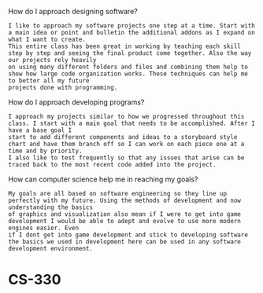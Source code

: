 How do I approach designing software?

    I like to approach my software projects one step at a time. Start with a main idea or point and bulletin the additional addons as I expand on what I want to create.
    This entire class has been great in working by teaching each skill step by step and seeing the final product come together. Also the way our projects rely heavily
    on using many different folders and files and combining them help to show how large code organization works. These techniques can help me to better all my future
    projects done with programming. 


How do I approach developing programs?

    I approach my projects similar to how we progressed throughout this class. I start with a main goal that needs to be accomplished. After I have a base goal I
    start to add different components and ideas to a storyboard style chart and have them branch off so I can work on each piece one at a time and by priority.
    I also like to test frequently so that any issues that arise can be traced back to the most recent code added into the project.


How can computer science help me in reaching my goals?
    
    My goals are all based on software engineering so they line up perfectly with my future. Using the methods of development and now understanding the basics
    of graphics and visualization also mean if I were to get into game development I would be able to adept and evolve to use more modern engines easier. Even
    if I dont get into game development and stick to developing software the basics we used in development here can be used in any software development environment. 
      

# CS-330 
